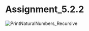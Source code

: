 # Assignment_5.2.2
![PrintNaturalNumbers_Recursive](https://github.com/user-attachments/assets/9cfed048-c478-464d-874b-652d4af1f6f9)
